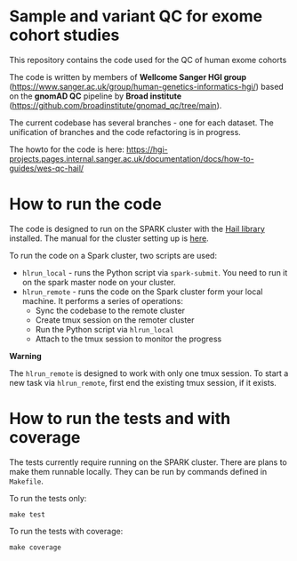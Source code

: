 # Sample and variant QC for exome cohort studies

This repository contains the code
used for the QC of human exome cohorts

The code is written by members of **Wellcome Sanger HGI group**
(https://www.sanger.ac.uk/group/human-genetics-informatics-hgi/)
based on the **gnomAD QC** pipeline by **Broad institute**
(https://github.com/broadinstitute/gnomad_qc/tree/main).

The current codebase has several branches - one  for each dataset.
The unification of branches and the code refactoring is in progress.

The howto for the code is here:
https://hgi-projects.pages.internal.sanger.ac.uk/documentation/docs/how-to-guides/wes-qc-hail/

# How to run the code

The code is designed to run on the SPARK cluster with the
[Hail library](https://hail.is/) installed.
The manual for the cluster setting up is
[here](https://hgi-projects.pages.internal.sanger.ac.uk/documentation/docs/tutorials/hail-on-spark/#destructing-and-re-creating-cluster).

To run the code on a Spark cluster, two scripts are used:
* `hlrun_local` - runs the Python script via `spark-submit`. You need to run it on the spark master node on your cluster.
* `hlrun_remote` - runs the code on the Spark cluster form your local machine.
It performs a series of operations:
  * Sync the codebase to the remote cluster
  * Create tmux session on the remoter cluster
  * Run the Python script via `hlrun_local`
  * Attach to the tmux session to monitor the progress

**Warning**

The `hlrun_remote` is designed to work with only one tmux session.
To start a new task via `hlrun_remote`, first end the existing tmux session, if it exists.


# How to run the tests and with coverage

The tests currently require running on the SPARK cluster. There are plans to make them runnable locally.
They can be run by commands defined in `Makefile`.

To run the tests only:
```
make test
```

To run the tests with coverage:
```
make coverage
```
